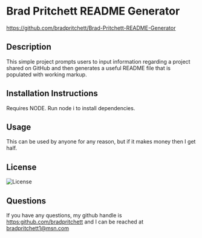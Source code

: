 # Brad Pritchett README Generator
<https://github.com/bradpritchett/Brad-Pritchett-README-Generator>

## Description
This simple project prompts users to input information regarding a project shared on GitHub and then generates a useful README file that is populated with working markup.
## Installation Instructions
Requires NODE. Run node i to install dependencies.
## Usage
This can be used by anyone for any reason, but if it makes money then I get half.
## License
![License](https://img.shields.io/badge/License-inquirer-lightblue.svg)
## Questions
If you have any questions, my github handle is <https:github.com/bradpritchett> and I can be reached at <bradpritchett1@msn.com>
